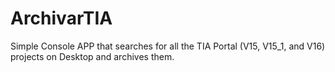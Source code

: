 # ArchivarTIA

Simple Console APP that searches for all the TIA Portal (V15, V15_1, and V16) projects on Desktop and archives them.
